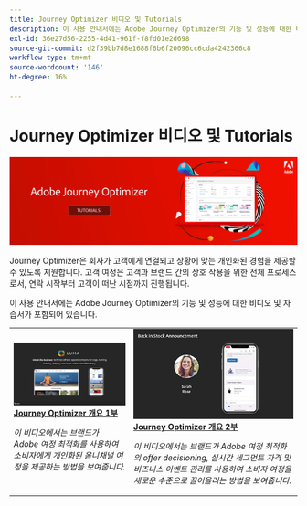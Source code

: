 ```yaml
---
title: Journey Optimizer 비디오 및 Tutorials
description: 이 사용 안내서에는 Adobe Journey Optimizer의 기능 및 성능에 대한 비디오 및 자습서가 포함되어 있습니다.
exl-id: 36e27d56-2255-4d41-961f-f8fd01e2d698
source-git-commit: d2f39bb7d8e1688f6b6f20096cc6cda4242366c8
workflow-type: tm+mt
source-wordcount: '146'
ht-degree: 16%

---
```



# Journey Optimizer 비디오 및 Tutorials

![](./assets/ajo-banner.png)

Journey Optimizer은 회사가 고객에게 연결되고 상황에 맞는 개인화된 경험을 제공할 수 있도록 지원합니다. 고객 여정은 고객과 브랜드 간의 상호 작용을 위한 전체 프로세스로서, 연락 시작부터 고객이 떠난 시점까지 진행됩니다.

이 사용 안내서에는 Adobe Journey Optimizer의 기능 및 성능에 대한 비디오 및 자습서가 포함되어 있습니다.

<table>
<tr>
  <td>
    <a href="./introduction/journey-optimizer-overview-part-1.md">
      <img alt="Journey Optimizer 개요 1부 - 옴니채널 여정 전달(비디오)" src="./assets/334174.jpg"/>
    </a>
    <div>
      <a href="./introduction/journey-optimizer-overview-part-1.md">
    <strong>Journey Optimizer 개요 1부  </strong>
    </a>
    </div>
    <p>
    <em>이 비디오에서는 브랜드가 Adobe 여정 최적화를 사용하여 소비자에게 개인화된 옴니채널 여정을 제공하는 방법을 보여줍니다.</em>
    <p>
  </td>
    <td>
    <a href="./introduction/journey-optimizer-overview-part-2.md">
      <img alt="Journey Optimizer 개요 2부 - 옴니채널 여정 전달(비디오)" src="./assets/334175.jpg"/>
    </a>
    <div>
      <a href="./introduction/journey-optimizer-overview-part-2.md">
    <strong>Journey Optimizer 개요 2부  </strong>
    </a>
    </div>
    <p>
    <em>이 비디오에서는 브랜드가 Adobe 여정 최적화의 offer decisioning, 실시간 세그먼트 자격 및 비즈니스 이벤트 관리를 사용하여 소비자 여정을 새로운 수준으로 끌어올리는 방법을 보여줍니다.</em>
    <p>
  </td>
</table>




